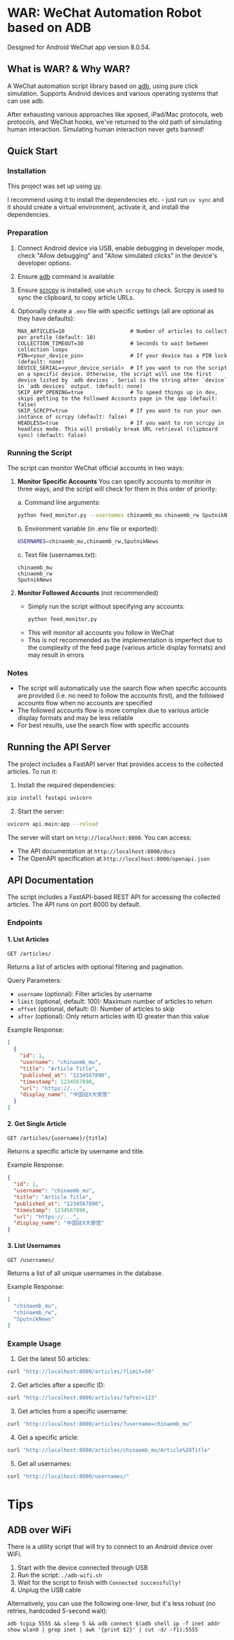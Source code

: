 # WAR: WeChat Automation Robot based on ADB
Designed for Android WeChat app version 8.0.54.

## What is WAR? & Why WAR?
A WeChat automation script library based on [adb](https://developer.android.com/studio/command-line/adb), using pure click simulation. Supports Android devices and various operating systems that can use adb.

After exhausting various approaches like xposed, iPad/Mac protocols, web protocols, and WeChat hooks, we've returned to the old path of simulating human interaction. Simulating human interaction never gets banned!

## Quick Start
### Installation
This project was set up using [uv](https://docs.astral.sh/uv/getting-started/installation/).

I recommend using it to install the dependencies etc. - just run `uv sync` and it should create a virtual environment, activate it, and install the dependencies.

### Preparation
1. Connect Android device via USB, enable debugging in developer mode, check "Allow debugging" and "Allow simulated clicks" in the device's developer options.
2. Ensure [adb](https://developer.android.com/studio/command-line/adb) command is available
3. Ensure [scrcpy](https://github.com/Genymobile/scrcpy) is installed, use `which scrcpy` to check. Scrcpy is used to sync the clipboard, to copy article URLs.
4. Optionally create a `.env` file with specific settings (all are optional as they have defaults):

    ```
    MAX_ARTICLES=10                     # Number of articles to collect per profile (default: 10)
    COLLECTION_TIMEOUT=30               # Seconds to wait between collection loops
    PIN=<your_device_pin>               # If your device has a PIN lock (default: none)
    DEVICE_SERIAL=<your_device_serial>  # If you want to run the script on a specific device. Otherwise, the script will use the first device listed by `adb devices`. Serial is the string after `device` in `adb devices` output. (default: none)
    SKIP_APP_OPENING=true               # To speed things up in dev, skips getting to the Followed Accounts page in the app (default: false)
    SKIP_SCRCPY=true                    # If you want to run your own instance of scrcpy (default: false)
    HEADLESS=true                       # If you want to run scrcpy in headless mode. This will probably break URL retrieval (clipboard sync) (default: false)
    ```

### Running the Script
The script can monitor WeChat official accounts in two ways:

1. **Monitor Specific Accounts**
   You can specify accounts to monitor in three ways, and the script will check for them in this order of priority:

   a. Command line arguments:
   ```bash
   python feed_monitor.py --usernames chinaemb_mu chinaemb_rw SputnikNews
   ```

   b. Environment variable (in .env file or exported):
   ```bash
   USERNAMES=chinaemb_mu,chinaemb_rw,SputnikNews
   ```

   c. Text file (usernames.txt):
   ```
   chinaemb_mu
   chinaemb_rw
   SputnikNews
   ```

2. **Monitor Followed Accounts** (not recommended)
   - Simply run the script without specifying any accounts:
     ```bash
     python feed_monitor.py
     ```
   - This will monitor all accounts you follow in WeChat
   - This is not recommended as the implementation is imperfect due to the complexity of the feed page (various article display formats) and may result in errors

### Notes
- The script will automatically use the search flow when specific accounts are provided (i.e. no need to follow the accounts first), and the followed accounts flow when no accounts are specified
- The followed accounts flow is more complex due to various article display formats and may be less reliable
- For best results, use the search flow with specific accounts

## Running the API Server

The project includes a FastAPI server that provides access to the collected articles. To run it:

1. Install the required dependencies:
```bash
pip install fastapi uvicorn
```

2. Start the server:
```bash
uvicorn api.main:app --reload
```

The server will start on `http://localhost:8000`. You can access:
- The API documentation at `http://localhost:8000/docs`
- The OpenAPI specification at `http://localhost:8000/openapi.json`

## API Documentation

The script includes a FastAPI-based REST API for accessing the collected articles. The API runs on port 8000 by default.

### Endpoints

#### 1. List Articles
```http
GET /articles/
```
Returns a list of articles with optional filtering and pagination.

Query Parameters:
- `username` (optional): Filter articles by username
- `limit` (optional, default: 100): Maximum number of articles to return
- `offset` (optional, default: 0): Number of articles to skip
- `after` (optional): Only return articles with ID greater than this value

Example Response:
```json
[
  {
    "id": 1,
    "username": "chinaemb_mu",
    "title": "Article Title",
    "published_at": "1234567890",
    "timestamp": 1234567890,
    "url": "https://...",
    "display_name": "中国驻X大使馆"
  }
]
```

#### 2. Get Single Article
```http
GET /articles/{username}/{title}
```
Returns a specific article by username and title.

Example Response:
```json
{
  "id": 1,
  "username": "chinaemb_mu",
  "title": "Article Title",
  "published_at": "1234567890",
  "timestamp": 1234567890,
  "url": "https://...",
  "display_name": "中国驻X大使馆"
}
```

#### 3. List Usernames
```http
GET /usernames/
```
Returns a list of all unique usernames in the database.

Example Response:
```json
[
  "chinaemb_mu",
  "chinaemb_rw",
  "SputnikNews"
]
```

### Example Usage

1. Get the latest 50 articles:
```bash
curl "http://localhost:8000/articles/?limit=50"
```

2. Get articles after a specific ID:
```bash
curl "http://localhost:8000/articles/?after=123"
```

3. Get articles from a specific username:
```bash
curl "http://localhost:8000/articles/?username=chinaemb_mu"
```

4. Get a specific article:
```bash
curl "http://localhost:8000/articles/chinaemb_mu/Article%20Title"
```

5. Get all usernames:
```bash
curl "http://localhost:8000/usernames/"
```

# Tips

## ADB over WiFi

There is a utility script that will try to connect to an Android device over WiFi.

1. Start with the device connected through USB
2. Run the script: `./adb-wifi.sh`
3. Wait for the script to finish with `Connected successfully!`
4. Unplug the USB cable

Alternatively, you can use the following one-liner, but it's less robust (no retries, hardcoded 5-second wait):

```
adb tcpip 5555 && sleep 5 && adb connect $(adb shell ip -f inet addr show wlan0 | grep inet | awk '{print $2}' | cut -d/ -f1):5555
```
